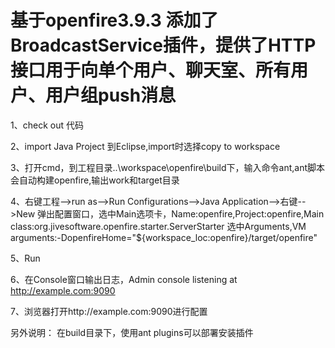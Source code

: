 基于openfire3.9.3
添加了BroadcastService插件，提供了HTTP接口用于向单个用户、聊天室、所有用户、用户组push消息
========
1、check out 代码

2、import Java Project 到Eclipse,import时选择copy to workspace

3、打开cmd，到工程目录..\workspace\openfire\build下，输入命令ant,ant脚本会自动构建openfire,输出work和target目录

4、右键工程-->run as-->Run Configurations-->Java Application-->右键-->New
   弹出配置窗口，选中Main选项卡，Name:openfire,Project:openfire,Main class:org.jivesoftware.openfire.starter.ServerStarter
   选中Arguments,VM arguments:-DopenfireHome="${workspace_loc:openfire}/target/openfire"
   
5、Run

6、在Console窗口输出日志，Admin console listening at http://example.com:9090

7、浏览器打开http://example.com:9090进行配置


另外说明：
在build目录下，使用ant plugins可以部署安装插件
